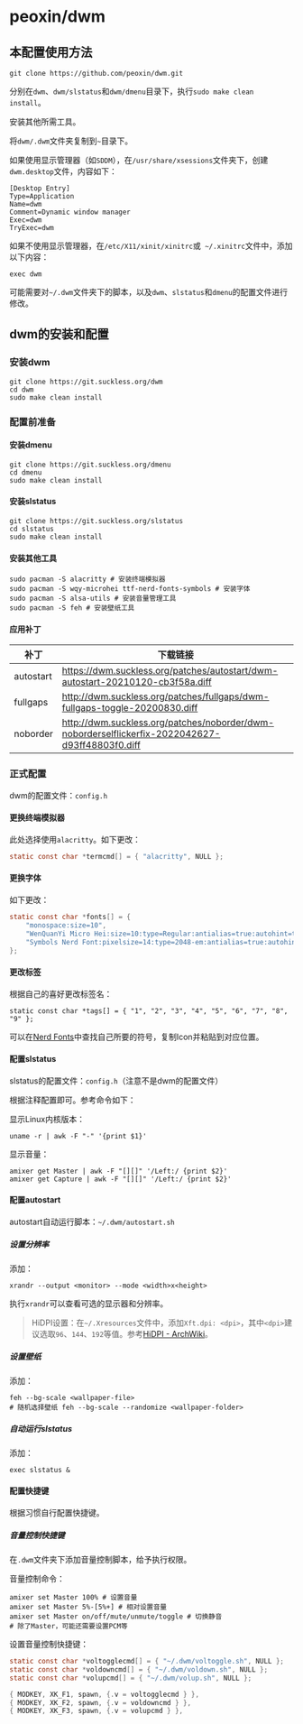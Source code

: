 # peoxin/dwm

## 本配置使用方法

```shell
git clone https://github.com/peoxin/dwm.git
```

分别在`dwm`、`dwm/slstatus`和`dwm/dmenu`目录下，执行`sudo make clean install`。

安装其他所需工具。

将`dwm/.dwm`文件夹复制到`~`目录下。

如果使用显示管理器（如`SDDM`），在`/usr/share/xsessions`文件夹下，创建`dwm.desktop`文件，内容如下：

```
[Desktop Entry]
Type=Application
Name=dwm
Comment=Dynamic window manager
Exec=dwm
TryExec=dwm
```

如果不使用显示管理器，在`/etc/X11/xinit/xinitrc`或` ~/.xinitrc`文件中，添加以下内容：

```shell
exec dwm
```

可能需要对`~/.dwm`文件夹下的脚本，以及`dwm`、`slstatus`和`dmenu`的配置文件进行修改。

## dwm的安装和配置

### 安装dwm

```shell
git clone https://git.suckless.org/dwm
cd dwm
sudo make clean install
```

### 配置前准备

#### 安装dmenu

```shell
git clone https://git.suckless.org/dmenu
cd dmenu
sudo make clean install
```

#### 安装slstatus

```shell
git clone https://git.suckless.org/slstatus
cd slstatus
sudo make clean install
```

#### 安装其他工具

```shell
sudo pacman -S alacritty # 安装终端模拟器
sudo pacman -S wqy-microhei ttf-nerd-fonts-symbols # 安装字体
sudo pacman -S alsa-utils # 安装音量管理工具
sudo pacman -S feh # 安装壁纸工具
```

#### 应用补丁

| 补丁        | 下载链接                                                                                            |
| --------- | ----------------------------------------------------------------------------------------------- |
| autostart | https://dwm.suckless.org/patches/autostart/dwm-autostart-20210120-cb3f58a.diff                  |
| fullgaps  | http://dwm.suckless.org/patches/fullgaps/dwm-fullgaps-toggle-20200830.diff                      |
| noborder  | http://dwm.suckless.org/patches/noborder/dwm-noborderselflickerfix-2022042627-d93ff48803f0.diff |

### 正式配置

dwm的配置文件：`config.h`

#### 更换终端模拟器

此处选择使用`alacritty`。如下更改：

```c
static const char *termcmd[] = { "alacritty", NULL };
```

#### 更换字体

如下更改：

```c
static const char *fonts[] = {
    "monospace:size=10",
    "WenQuanYi Micro Hei:size=10:type=Regular:antialias=true:autohint=true",
    "Symbols Nerd Font:pixelsize=14:type=2048-em:antialias=true:autohint=true"
};
```

#### 更改标签

根据自己的喜好更改标签名：

```
static const char *tags[] = { "1", "2", "3", "4", "5", "6", "7", "8", "9" };
```

可以在[Nerd Fonts](https://www.nerdfonts.com/cheat-sheet)中查找自己所要的符号，复制Icon并粘贴到对应位置。

#### 配置slstatus

slstatus的配置文件：`config.h`（注意不是dwm的配置文件）

根据注释配置即可。参考命令如下：

显示Linux内核版本：

```shell
uname -r | awk -F "-" '{print $1}'
```

显示音量：

```shell
amixer get Master | awk -F "[][]" '/Left:/ {print $2}'
amixer get Capture | awk -F "[][]" '/Left:/ {print $2}'
```

#### 配置autostart

autostart自动运行脚本：`~/.dwm/autostart.sh`

##### 设置分辨率

添加：

```shell
xrandr --output <monitor> --mode <width>x<height>
```

执行`xrandr`可以查看可选的显示器和分辨率。

> HiDPI设置：在`~/.Xresources`文件中，添加`Xft.dpi: <dpi>`，其中`<dpi>`建议选取`96`、`144`、`192`等值。参考[HiDPI - ArchWiki](https://wiki.archlinux.org/title/HiDPI#X_Resources)。

##### 设置壁纸

添加：

```shell
feh --bg-scale <wallpaper-file>
# 随机选择壁纸 feh --bg-scale --randomize <wallpaper-folder>
```

##### 自动运行slstatus

添加：

```shell
exec slstatus &
```

#### 配置快捷键

根据习惯自行配置快捷键。

##### 音量控制快捷键

在`.dwm`文件夹下添加音量控制脚本，给予执行权限。

音量控制命令：

```shell
amixer set Master 100% # 设置音量
amixer set Master 5%-[5%+] # 相对设置音量
amixer set Master on/off/mute/unmute/toggle # 切换静音
# 除了Master，可能还需要设置PCM等
```

设置音量控制快捷键：

```c
static const char *voltogglecmd[] = { "~/.dwm/voltoggle.sh", NULL };
static const char *voldowncmd[] = { "~/.dwm/voldown.sh", NULL };
static const char *volupcmd[] = { "~/.dwm/volup.sh", NULL };

{ MODKEY, XK_F1, spawn, {.v = voltogglecmd } },
{ MODKEY, XK_F2, spawn, {.v = voldowncmd } },
{ MODKEY, XK_F3, spawn, {.v = volupcmd } },
```
